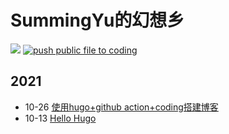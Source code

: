 # SummingYu的幻想乡

[![](https://img.shields.io/badge/blog-summinglearn-green)](https://summinglearn.com) 
[![push public file to coding](https://github.com/summingyu/blog-hugo-page/actions/workflows/hg-pages.yml/badge.svg)](https://github.com/summingyu/blog-hugo-page/actions/workflows/hg-pages.yml)

## 2021
- 10-26 [使用hugo+github action+coding搭建博客](content/posts/hugo_github_coding搭建博客.md)
- 10-13 [Hello Hugo](content/posts/first_post.md)